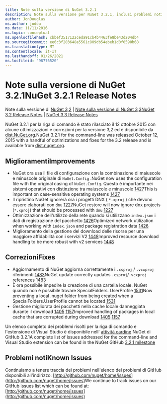 ```yaml
---
title: Note sulla versione di NuGet 3.2.1
description: Note sulla versione per NuGet 3.2.1, inclusi problemi noti, correzioni di bug, funzionalità aggiunte e DCR.
author: JonDouglas
ms.author: jodou
ms.date: 11/11/2016
ms.topic: conceptual
ms.openlocfilehash: cbbef3517122ceda91cb4b4463fe8be43d204db4
ms.sourcegitcommit: ee6c3f203648a5561c809db54ebeb1d0f0598b68
ms.translationtype: MT
ms.contentlocale: it-IT
ms.lasthandoff: 01/26/2021
ms.locfileid: "98776520"
---
```

# <a name="nuget-321-release-notes"></a><span data-ttu-id="cac39-103">Note sulla versione di NuGet 3.2.1</span><span class="sxs-lookup"><span data-stu-id="cac39-103">NuGet 3.2.1 Release Notes</span></span>

<span data-ttu-id="cac39-104">Note sulla versione di [NuGet 3,2](../release-notes/nuget-3.2.md)  |  [Note sulla versione di NuGet 3,3](../release-notes/nuget-3.3.md)</span><span class="sxs-lookup"><span data-stu-id="cac39-104">[NuGet 3.2 Release Notes](../release-notes/nuget-3.2.md) | [NuGet 3.3 Release Notes](../release-notes/nuget-3.3.md)</span></span>

<span data-ttu-id="cac39-105">NuGet 3.2.1 per la riga di comando è stato rilasciato il 12 ottobre 2015 con alcune ottimizzazioni e correzioni per la versione 3,2 ed è disponibile da [dist.NuGet.org](http://dist.nuget.org/index.html).</span><span class="sxs-lookup"><span data-stu-id="cac39-105">NuGet 3.2.1 for the command-line was released October 12, 2015 with a handful of optimizations and fixes for the 3.2 release and is available from [dist.nuget.org](http://dist.nuget.org/index.html).</span></span>

## <a name="improvements"></a><span data-ttu-id="cac39-106">Miglioramenti</span><span class="sxs-lookup"><span data-stu-id="cac39-106">Improvements</span></span>

* <span data-ttu-id="cac39-107">NuGet ora usa il file di configurazione con la combinazione di maiuscole e minuscole originale di `NuGet.Config` .</span><span class="sxs-lookup"><span data-stu-id="cac39-107">NuGet now uses the configuration file with the original casing of `NuGet.Config`.</span></span>  <span data-ttu-id="cac39-108">Questo è importante nei sistemi operativi con distinzione tra maiuscole e minuscole [1427](https://github.com/NuGet/Home/issues/1427)</span><span class="sxs-lookup"><span data-stu-id="cac39-108">This is important on case-sensitive operating systems [1427](https://github.com/NuGet/Home/issues/1427)</span></span>
* <span data-ttu-id="cac39-109">Il ripristino NuGet ignorerà ora i progetti DNX ( `*.xproj` ) che devono essere elaborati con `dnu` [1227](https://github.com/NuGet/Home/issues/1227)</span><span class="sxs-lookup"><span data-stu-id="cac39-109">NuGet restore will now ignore dnx projects (`*.xproj`) that should be processed with `dnu` [1227](https://github.com/NuGet/Home/issues/1227)</span></span>
* <span data-ttu-id="cac39-110">Ottimizzazione dell'utilizzo della rete quando si utilizzano `index.json` i dati di registrazione del pacchetto [1426](https://github.com/NuGet/Home/issues/1426)</span><span class="sxs-lookup"><span data-stu-id="cac39-110">Optimized network utilization when working with `index.json` and package registration data [1426](https://github.com/NuGet/Home/issues/1426)</span></span>
* <span data-ttu-id="cac39-111">Miglioramento della gestione del download delle risorse per una maggiore affidabilità con i servizi V2 [1448](https://github.com/NuGet/Home/issues/1448)</span><span class="sxs-lookup"><span data-stu-id="cac39-111">Improved resource download handling to be more robust with v2 services [1448](https://github.com/NuGet/Home/issues/1448)</span></span>

## <a name="fixes"></a><span data-ttu-id="cac39-112">Correzioni</span><span class="sxs-lookup"><span data-stu-id="cac39-112">Fixes</span></span>

* <span data-ttu-id="cac39-113">Aggiornamento di NuGet aggiorna correttamente i `.csproj` / `.vcxproj` riferimenti [1483](https://github.com/NuGet/Home/issues/1483)</span><span class="sxs-lookup"><span data-stu-id="cac39-113">NuGet update correctly updates `.csproj`/`.vcxproj` references [1483](https://github.com/NuGet/Home/issues/1483)</span></span>
* <span data-ttu-id="cac39-114">È ora possibile impedire la creazione di una cartella locale. NuGet quando non è possibile trovare SpecialFolders. UserProfile [1531](https://github.com/NuGet/Home/issues/1531)</span><span class="sxs-lookup"><span data-stu-id="cac39-114">Now preventing a local .nuget folder from being created when a SpecialFolders.UserProfile cannot be located [1531](https://github.com/NuGet/Home/issues/1531)</span></span>
* <span data-ttu-id="cac39-115">Gestione migliorata dei pacchetti nella cache locale danneggiata durante il download [1405](https://github.com/NuGet/Home/issues/1405) [1157](https://github.com/NuGet/Home/issues/1157)</span><span class="sxs-lookup"><span data-stu-id="cac39-115">Improved handling of packages in local cache that are corrupted during download [1405](https://github.com/NuGet/Home/issues/1405) [1157](https://github.com/NuGet/Home/issues/1157)</span></span>

<span data-ttu-id="cac39-116">Un elenco completo dei problemi risolti per la riga di comando e l'estensione di Visual Studio è disponibile nell' [attività cardine](https://github.com/NuGet/Home/issues?q=milestone%3A3.2.1+is%3Aclosed) NuGet di GitHub 3.2.1</span><span class="sxs-lookup"><span data-stu-id="cac39-116">A complete list of issues addressed for the command-line and Visual Studio extension can be found in the NuGet GitHub [3.2.1 milestone](https://github.com/NuGet/Home/issues?q=milestone%3A3.2.1+is%3Aclosed)</span></span>

## <a name="known-issues"></a><span data-ttu-id="cac39-117">Problemi noti</span><span class="sxs-lookup"><span data-stu-id="cac39-117">Known Issues</span></span>

<span data-ttu-id="cac39-118">Continuiamo a tenere traccia dei problemi nell'elenco dei problemi di GitHub disponibili all'indirizzo: [http://github.com/nuget/home/issues](http://github.com/nuget/home/issues)</span><span class="sxs-lookup"><span data-stu-id="cac39-118">We continue to track issues on our GitHub issues list which can be found at: [http://github.com/nuget/home/issues](http://github.com/nuget/home/issues)</span></span>